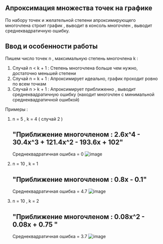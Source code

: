 ## Апроксимация множества точек на графике ##

По набору точек и желательной степени апроксимирующего многочлена 
строит график , выводит в консоль многочлен , выводит среднеквадратичную ошибку.

## Ввод и особенности работы ##

Пишем число точек n , максимальную степень многочлена k :
  1) Случай n < k + 1 : Степень многочлена больше чем нужно, достаточно меньшей степени
  2) Случай n = k + 1 : Апроксимирует идеально, график проходит ровно по всем точкам
  3) Случай n > k + 1 : Апроксимирует приближенно , выводит среднеквадратичную ошибку (находит многочлен с минимальной среднеквадратичной ошибкой)      

Примеры :
1)  n = 5 , k = 4 ( cлучай 2 )
    ## "Приближение многочленом : 2.6x^4 -  30.4x^3 + 121.4x^2 - 193.6x + 102" 
    Среднеквадратичная ошибка = 0
    ![image](https://user-images.githubusercontent.com/87493200/163991830-93f03c19-e775-4045-b930-7500ca6de446.png "Приближение многочленом : 2.6x^4 -  30.4x^3 + 121.4x^2 - 193.6x + 102")

2) n = 10 , k = 1
    ## "Приближение многочленом :  0.8x - 0.1"
    Среднеквадратичная ошибка = 4.7
    ![image](https://user-images.githubusercontent.com/87493200/163991879-d4b8d1c1-c013-49c9-8592-03dee815433f.png "Приближение многочленом :  0.8x - 0.1")

3) n = 10 , k = 2
    ## "Приближение многочленом : 0.08x^2 - 0.08x + 0.75 "
    Среднеквадратичная ошибка = 3.7
    ![image](https://user-images.githubusercontent.com/87493200/163991950-513526ae-0f96-4fe3-a3d9-306bc1c37b65.png "Приближение многочленом : 0.08x^2 - 0.08x + 0.75 ")
